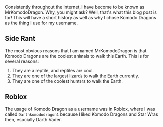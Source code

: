 Consistently throughout the internet, I have become to be known as MrKomodoDragon. Why, you might ask? Well, that's what this blog post is for! This will have a short history as well as why I chose Komodo Dragons as the thing I use for my username.

## Side Rant
The most obvious reasons that I am named MrKomodoDragon is that Komodo Dragons are the coolest animals to walk this Earth. This is for several reasons: 
1. They are a reptile, and reptiles are cool.
2. They are one of the largest lizards to walk the Earth currently.
3. They are one of the coolest hunters to walk the Earth.

## Roblox
The usage of Komodo Dragon as a username was in Roblox, where I was called `Darthkomododragon1` because I liked Komodo Dragons and Star Wras then, espcially Darth Vader.
